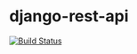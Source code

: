 # django-rest-api
[![Build Status](https://travis-ci.org/nilold/django-rest-api.svg?branch=master)](https://travis-ci.org/nilold/django-rest-api)
